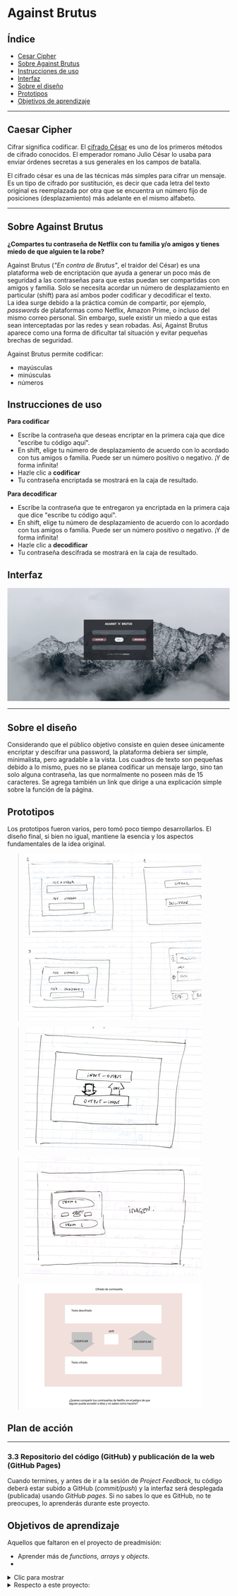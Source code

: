 # Against Brutus

## Índice

* [Cesar Cipher](#caesar-cipher)
* [Sobre Against Brutus](#sobre-against-brutus)
* [Instrucciones de uso](#instrucciones-de-uso)
* [Interfaz](#interfaz)
* [Sobre el diseño](#sobre-el-diseño)
* [Prototipos](#prototipos)
* [Objetivos de aprendizaje](#objetivos-de-aprendizaje)

***

## Caesar Cipher

Cifrar significa codificar. El [cifrado César](https://en.wikipedia.org/wiki/Caesar_cipher)
es uno de los primeros métodos de cifrado conocidos. El emperador romano Julio
César lo usaba para enviar órdenes secretas a sus generales en los campos de
batalla.

El cifrado césar es una de las técnicas más simples para cifrar un mensaje. Es
un tipo de cifrado por sustitución, es decir que cada letra del texto original
es reemplazada por otra que se encuentra un número fijo de posiciones
(desplazamiento) más adelante en el mismo alfabeto.

***

## Sobre Against Brutus

**¿Compartes tu contraseña de Netflix con tu familia y/o amigos y tienes miedo de que alguien te la robe?**

Against Brutus (*"En contra de Brutus"*, el traidor del César) es una plataforma web de encriptación que ayuda a generar un poco más de seguridad a las contraseñas para que estas puedan ser compartidas con amigos y familia. Solo se necesita acordar un número de desplazamiento en particular (shift) para así ambos poder codificar y decodificar el texto.
<br>
La idea surge debido a la práctica común de compartir, por ejemplo, *passwords* de plataformas como Netflix, Amazon Prime, o incluso del mismo correo personal. Sin embargo, suele existir un miedo a que estas sean interceptadas por las redes y sean robadas. Así, Against Brutus aparece como una forma de dificultar tal situación y evitar pequeñas brechas de seguridad.

Against Brutus permite codificar:
* mayúsculas
* minúsculas
* números

## Instrucciones de uso
**Para codificar**
* Escribe la contraseña que deseas encriptar en la primera caja que dice "escribe tu código aquí".
* En shift, elige tu número de desplazamiento de acuerdo con lo acordado con tus amigos o familia. Puede ser un número positivo o negativo. ¡Y de forma infinita!
* Hazle clic a **codificar**
* Tu contraseña encriptada se mostrará en la caja de resultado.

**Para decodificar**
* Escribe la contraseña que te entregaron ya encriptada en la primera caja que dice "escribe tu código aquí".
* En shift, elige tu número de desplazamiento de acuerdo con lo acordado con tus amigos o familia. Puede ser un número positivo o negativo. ¡Y de forma infinita!
* Hazle clic a **decodificar**
* Tu contraseña descifrada se mostrará en la caja de resultado.


## Interfaz

![interfazweb](img/interfazweb.jpg)

***
## Sobre el diseño

Considerando que el público objetivo consiste en quien desee únicamente encriptar y descifrar una password, la plataforma debiera ser simple, minimalista, pero agradable a la vista. 
Los cuadros de texto son pequeñas debido a lo mismo, pues no se planea codificar un mensaje largo, sino tan solo alguna contraseña, las que normalmente no poseen más de 15 caracteres.
Se agrega también un link que dirige a una explicación simple sobre la función de la página.


## Prototipos

Los prototipos fueron varios, pero tomó poco tiempo desarrollarlos. El diseño final, si bien no igual, mantiene la esencia y los aspectos fundamentales de la idea original.

> ![Prototipo 1](img/prototype1.jpg)

> ![Prototipo 2](img/prototype2.jpg)

> ![Prototipo 3](img/prototype3.jpg)

> ![Prototipo 4](img/prototype4.jpg)

## Plan de acción

***
### 3.3 Repositorio del código (GitHub) y publicación de la web (GitHub Pages)
Cuando termines, y antes de ir a la sesión de _Project Feedback_, tu código deberá
estar subido a GitHub (_commit/push_) y la interfaz será desplegada (publicada)
usando _GitHub pages_. Si no sabes lo que es GitHub, no te preocupes, lo
aprenderás durante este proyecto.


## Objetivos de aprendizaje

Aquellos que faltaron en el proyecto de preadmisión:
* Aprender más de *functions, arrays* y *objects*. 
* 
<details>
  <summary>Clic para mostrar</summary>
</details>

<details>
  <summary>Respecto a este proyecto:</summary>
### HTML y CSS

* [] [Uso de HTML semántico.](https://developer.mozilla.org/en-US/docs/Glossary/Semantics#Semantics_in_HTML)
* [] Uso de selectores de CSS.
* [] Construir tu aplicación respetando el diseño realizado (maquetación).

### DOM

* [] Uso de selectores del DOM.
* [] Manejo de eventos del DOM.
* [] [Manipulación dinámica del DOM.](https://developer.mozilla.org/es/docs/Referencia_DOM_de_Gecko/Introducci%C3%B3n)
(appendChild |createElement | createTextNode| innerHTML | textContent | etc.)

### JavaScript

* [] Manipulación de strings.
* [] Uso de condicionales (if-else | switch | operador ternario)
* [] Uso de bucles (for | for..in | for..of | while)
* [] Uso de funciones (parámetros | argumentos | valor de retorno)
* [] Declaración correcta de variables (const & let)

### Testing

* [ ] [Testeo unitario.](https://jestjs.io/docs/es-ES/getting-started)

### Estructura del código y guía de estilo

* [ ] Organizar y dividir el código en módulos (Modularización)
* [ ] Uso de identificadores descriptivos (Nomenclatura | Semántica)
* [ ] Uso de linter (ESLINT)

### Git y GitHub

* [ ] Uso de comandos de git (add | commit | pull | status | push)
* [ ] Manejo de repositorios de GitHub (clone | fork | gh-pages)

### UX

* [ ] Diseñar la aplicación pensando y entendiendo al usuario.
* [ ] Crear prototipos para obtener feedback e iterar.
* [ ] Aplicar los principios de diseño visual (contraste, alineación, jerarquía)

</details>
